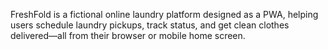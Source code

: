 FreshFold is a fictional online laundry platform designed as a PWA, helping users schedule
laundry pickups, track status, and get clean clothes delivered—all from their browser or mobile
home screen.
